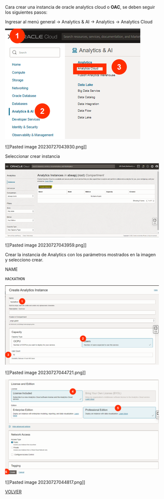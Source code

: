 
Cara crear una instancia de oracle analytics cloud o **OAC**, se deben seguir los siguientes pasos:

Ingresar al menú general -> Analytics & AI -> Analytics -> Analytics Cloud

<img src="opt/Pasted image 20230727043930.png" alt="oac">

![[Pasted image 20230727043930.png]]

Seleccionar crear instancia

<img src="opt/Pasted image 20230727043959.png" alt="crear">

![[Pasted image 20230727043959.png]]


Crear la instancia de Analytics con los parámetros mostrados en la imagen y selecciono crear.

NAME
```
HACKATHON
```

<img src="opt/Pasted image 20230727044721.png" alt="datos1">

![[Pasted image 20230727044721.png]]

<img src="opt/Pasted image 20230727044817.png" alt="datos2">

![[Pasted image 20230727044817.png]]



[VOLVER](README.md)


